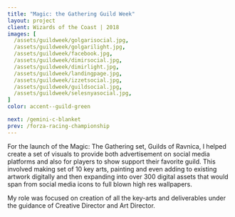 ```yaml
---
title: "Magic: the Gathering Guild Week"
layout: project
client: Wizards of the Coast | 2018
images: [
  /assets/guildweek/golgarisocial.jpg,
  /assets/guildweek/golgarilight.jpg,
  /assets/guildweek/facebook.jpg,
  /assets/guildweek/dimirsocial.jpg,
  /assets/guildweek/dimirlight.jpg,
  /assets/guildweek/landingpage.jpg,
  /assets/guildweek/izzetsocial.jpg,
  /assets/guildweek/guildsocial.jpg,
  /assets/guildweek/selesnyasocial.jpg,
]
color: accent--guild-green

next: /gemini-c-blanket
prev: /forza-racing-championship
---
```


For the launch of the Magic: The Gathering set, Guilds of Ravnica, I helped create a set of visuals to provide both advertisement on social media platforms and also for players to show support their favorite guild. This involved making  set of 10 key arts, painting and even adding to existing artwork digitally and then expanding into over 300 digital assets that would span from social media icons to full blown high res wallpapers.

My role was focused on creation of all the key-arts and deliverables under the guidance of Creative Director and Art Director.
